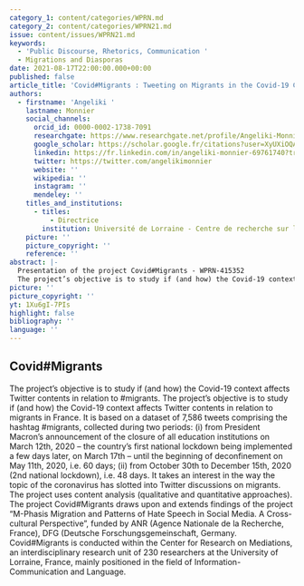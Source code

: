```yaml
---
category_1: content/categories/WPRN.md
category_2: content/categories/WPRN21.md
issue: content/issues/WPRN21.md
keywords:
  - 'Public Discourse, Rhetorics, Communication '
  - Migrations and Diasporas
date: 2021-08-17T22:00:00.000+00:00
published: false
article_title: 'Covid#Migrants : Tweeting on Migrants in the Covid-19 Context'
authors:
  - firstname: 'Angeliki '
    lastname: Monnier
    social_channels:
      orcid_id: 0000-0002-1738-7091
      researchgate: https://www.researchgate.net/profile/Angeliki-Monnier
      google_scholar: https://scholar.google.fr/citations?user=XyUXiOQAAAAJ&hl=fr
      linkedin: https://fr.linkedin.com/in/angeliki-monnier-69761740?trk=author_mini-profile_title
      twitter: https://twitter.com/angelikimonnier
      website: ''
      wikipedia: ''
      instagram: ''
      mendeley: ''
    titles_and_institutions:
      - titles:
          - Directrice
        institution: Université de Lorraine - Centre de recherche sur les médiations
    picture: ''
    picture_copyright: ''
    reference: ''
abstract: |-
  Presentation of the project Covid#Migrants - WPRN-415352
  The project’s objective is to study if (and how) the Covid-19 context affects Twitter contents in relation to #migrants.The project’s objective is to study if (and how) the Covid-19 context affects Twitter contents in relation to migrants in France. It is based on a dataset of 7,586 tweets comprising the hashtag #migrants, collected during two periods: (i) from President Macron’s announcement of the closure of all education institutions on March 12th, 2020 – the country’s first national lockdown being implemented a few days later, on March 17th – until the beginning of deconfinement on May 11th, 2020, i.e. 60 days; (ii) from October 30th to December 15th, 2020 (2nd national lockdown), i.e. 48 days. It takes an interest in the way the topic of the coronavirus has slotted into Twitter discussions on migrants. The project uses content analysis (qualitative and quantitative approaches).
picture: ''
picture_copyright: ''
yt: 1Xu6gI-7PIs
highlight: false
bibliography: ''
language: ''
---
```


## Covid#Migrants

The project’s objective is to study if (and how) the Covid-19 context affects Twitter contents in relation to #migrants. The project’s objective is to study if (and how) the Covid-19 context affects Twitter contents in relation to migrants in France. It is based on a dataset of 7,586 tweets comprising the hashtag #migrants, collected during two periods: (i) from President Macron’s announcement of the closure of all education institutions on March 12th, 2020 – the country’s first national lockdown being implemented a few days later, on March 17th – until the beginning of deconfinement on May 11th, 2020, i.e. 60 days; (ii) from October 30th to December 15th, 2020 (2nd national lockdown), i.e. 48 days. It takes an interest in the way the topic of the coronavirus has slotted into Twitter discussions on migrants. The project uses content analysis (qualitative and quantitative approaches). The project Covid#Migrants draws upon and extends findings of the project “M-Phasis Migration and Patterns of Hate Speech in Social Media. A Cross-cultural Perspective”, funded by ANR (Agence Nationale de la Recherche, France), DFG (Deutsche Forschungsgemeinschaft, Germany. Covid#Migrants is conducted within the Center for Research on Mediations, an interdisciplinary research unit of 230 researchers at the University of Lorraine, France, mainly positioned in the field of Information-Communication and Language.

<Youtube yt="1Xu6gI-7PIs&list=PLLv_k1nsHewlD-pB7BCWsiQnNvb_NhPpO&index=32" caption ="#WPRN21 presentation AM3"></Youtube>
